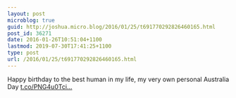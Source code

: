 ```yaml
---
layout: post
microblog: true
guid: http://joshua.micro.blog/2016/01/25/t691770292826460165.html
post_id: 36271
date: 2016-01-26T10:51:04+1100
lastmod: 2019-07-30T17:41:25+1100
type: post
url: /2016/01/25/t691770292826460165.html
---
```

Happy birthday to the best human in my life, my very own personal Australia Day [t.co/PNG4u0Tci...](https://t.co/PNG4u0Tci1)
